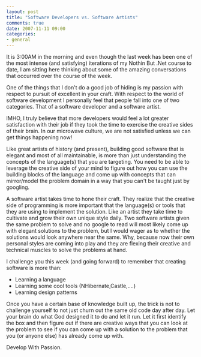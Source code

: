 ```yaml
---
layout: post
title: "Software Developers vs. Software Artists"
comments: true
date: 2007-11-11 09:00
categories:
- general
---
```


It is 3:00AM in the morning and even though the last week has been one of the most intense (and satisfying) iterations of my Nothin But .Net course to date, I am sitting here thinking about  some of the amazing conversations that occurred over the course of the week.

One of the things that I don't do a good job of hiding is my passion with respect to pursuit of excellent in your craft. With respect to the world of software development I personally feel that people fall into one of two categories. That of a software developer and a software artist.

IMHO, I truly believe that more developers would feel a lot greater satisfaction with their job if they took the time to exercise the creative sides of their brain. In our microwave culture, we are not satisfied unless we can get things happening now!

Like great artists of history (and present), building good software that is elegant and most of all maintainable, is more than just understanding the concepts of the language(s) that you are targeting. You need to be able to leverage the creative side of your mind to figure out how you can use the building blocks of the language and come up with concepts that can mirror/model the problem domain in a way that you can't be taught just by googling.

A software artist takes time to hone their craft. They realize that the creative side of programming is more important that the language(s) or tools that they are using to implement the solution. Like an artist they take time to cultivate and grow their own unique style daily. Two software artists given the same problem to solve and no google to read will most likely come up with elegant solutions to the problem, but I would wager as to whether the solutions would look anywhere near the same. Why, because now their own personal styles are coming into play and they are flexing their creative and technical muscles to solve the problems at hand.

I challenge you this week (and going forward) to remember that creating software is more than:
<ul>
<li>Learning a language</li>
<li>Learning some cool tools (NHibernate,Castle,....)</li>
<li>Learning design patterns</li></ul>

Once you have a certain base of knowledge built up, the trick is not to challenge yourself to not just churn out the same old code day after day. Let your brain do what God designed it to do and let it run. Let it first identify the box and then figure out if there are creative ways that you can look at the problem to see if you can come up with a solution to the problem that you (or anyone else) has already come up with.

Develop With Passion.




